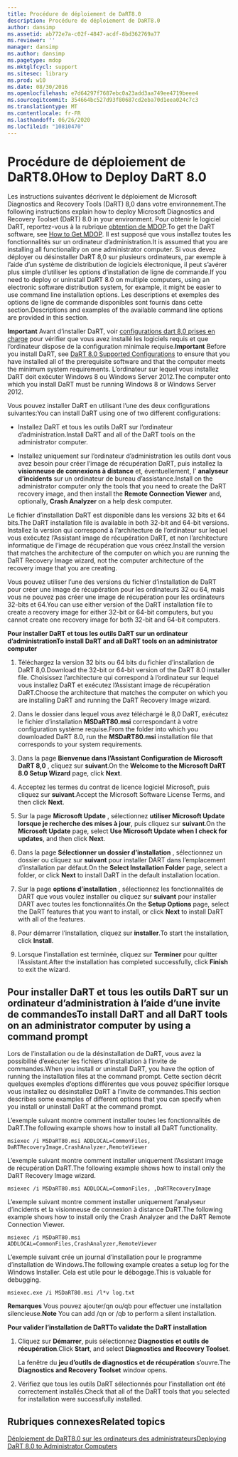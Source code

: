 ```yaml
---
title: Procédure de déploiement de DaRT8.0
description: Procédure de déploiement de DaRT8.0
author: dansimp
ms.assetid: ab772e7a-c02f-4847-acdf-8bd362769a77
ms.reviewer: ''
manager: dansimp
ms.author: dansimp
ms.pagetype: mdop
ms.mktglfcycl: support
ms.sitesec: library
ms.prod: w10
ms.date: 08/30/2016
ms.openlocfilehash: e7d64297f7687ebc0a23add3aa749ee4719beee4
ms.sourcegitcommit: 354664bc527d93f80687cd2eba70d1eea024c7c3
ms.translationtype: MT
ms.contentlocale: fr-FR
ms.lasthandoff: 06/26/2020
ms.locfileid: "10810470"
---
```

# <span data-ttu-id="d4541-103">Procédure de déploiement de DaRT8.0</span><span class="sxs-lookup"><span data-stu-id="d4541-103">How to Deploy DaRT 8.0</span></span>


<span data-ttu-id="d4541-104">Les instructions suivantes décrivent le déploiement de Microsoft Diagnostics and Recovery Tools (DaRT) 8,0 dans votre environnement.</span><span class="sxs-lookup"><span data-stu-id="d4541-104">The following instructions explain how to deploy Microsoft Diagnostics and Recovery Toolset (DaRT) 8.0 in your environment.</span></span> <span data-ttu-id="d4541-105">Pour obtenir le logiciel DaRT, reportez-vous à la rubrique [obtention de MDOP](https://go.microsoft.com/fwlink/?LinkId=322049).</span><span class="sxs-lookup"><span data-stu-id="d4541-105">To get the DaRT software, see [How to Get MDOP](https://go.microsoft.com/fwlink/?LinkId=322049).</span></span> <span data-ttu-id="d4541-106">Il est supposé que vous installez toutes les fonctionnalités sur un ordinateur d’administration.</span><span class="sxs-lookup"><span data-stu-id="d4541-106">It is assumed that you are installing all functionality on one administrator computer.</span></span> <span data-ttu-id="d4541-107">Si vous devez déployer ou désinstaller DaRT 8,0 sur plusieurs ordinateurs, par exemple à l’aide d’un système de distribution de logiciels électronique, il peut s’avérer plus simple d’utiliser les options d’installation de ligne de commande.</span><span class="sxs-lookup"><span data-stu-id="d4541-107">If you need to deploy or uninstall DaRT 8.0 on multiple computers, using an electronic software distribution system, for example, it might be easier to use command line installation options.</span></span> <span data-ttu-id="d4541-108">Les descriptions et exemples des options de ligne de commande disponibles sont fournis dans cette section.</span><span class="sxs-lookup"><span data-stu-id="d4541-108">Descriptions and examples of the available command line options are provided in this section.</span></span>

<span data-ttu-id="d4541-109">**Important**  Avant d’installer DaRT, voir [configurations dart 8,0 prises en charge](dart-80-supported-configurations-dart-8.md) pour vérifier que vous avez installé les logiciels requis et que l’ordinateur dispose de la configuration minimale requise.</span><span class="sxs-lookup"><span data-stu-id="d4541-109">**Important** Before you install DaRT, see [DaRT 8.0 Supported Configurations](dart-80-supported-configurations-dart-8.md) to ensure that you have installed all of the prerequisite software and that the computer meets the minimum system requirements.</span></span> <span data-ttu-id="d4541-110">L’ordinateur sur lequel vous installez DaRT doit exécuter Windows 8 ou Windows Server 2012.</span><span class="sxs-lookup"><span data-stu-id="d4541-110">The computer onto which you install DaRT must be running Windows 8 or Windows Server 2012.</span></span>

 

<span data-ttu-id="d4541-111">Vous pouvez installer DaRT en utilisant l’une des deux configurations suivantes:</span><span class="sxs-lookup"><span data-stu-id="d4541-111">You can install DaRT using one of two different configurations:</span></span>

-   <span data-ttu-id="d4541-112">Installez DaRT et tous les outils DaRT sur l’ordinateur d’administration.</span><span class="sxs-lookup"><span data-stu-id="d4541-112">Install DaRT and all of the DaRT tools on the administrator computer.</span></span>

-   <span data-ttu-id="d4541-113">Installez uniquement sur l’ordinateur d’administration les outils dont vous avez besoin pour créer l’image de récupération DaRT, puis installez la **visionneuse de connexions à distance** et, éventuellement, l' **analyseur d’incidents** sur un ordinateur de bureau d’assistance.</span><span class="sxs-lookup"><span data-stu-id="d4541-113">Install on the administrator computer only the tools that you need to create the DaRT recovery image, and then install the **Remote Connection Viewer** and, optionally, **Crash Analyzer** on a help desk computer.</span></span>

<span data-ttu-id="d4541-114">Le fichier d’installation DaRT est disponible dans les versions 32 bits et 64 bits.</span><span class="sxs-lookup"><span data-stu-id="d4541-114">The DaRT installation file is available in both 32-bit and 64-bit versions.</span></span> <span data-ttu-id="d4541-115">Installez la version qui correspond à l’architecture de l’ordinateur sur lequel vous exécutez l’Assistant image de récupération DaRT, et non l’architecture informatique de l’image de récupération que vous créez.</span><span class="sxs-lookup"><span data-stu-id="d4541-115">Install the version that matches the architecture of the computer on which you are running the DaRT Recovery Image wizard, not the computer architecture of the recovery image that you are creating.</span></span>

<span data-ttu-id="d4541-116">Vous pouvez utiliser l’une des versions du fichier d’installation de DaRT pour créer une image de récupération pour les ordinateurs 32 ou 64, mais vous ne pouvez pas créer une image de récupération pour les ordinateurs 32-bits et 64.</span><span class="sxs-lookup"><span data-stu-id="d4541-116">You can use either version of the DaRT installation file to create a recovery image for either 32-bit or 64-bit computers, but you cannot create one recovery image for both 32-bit and 64-bit computers.</span></span>

**<span data-ttu-id="d4541-117">Pour installer DaRT et tous les outils DaRT sur un ordinateur d’administration</span><span class="sxs-lookup"><span data-stu-id="d4541-117">To install DaRT and all DaRT tools on an administrator computer</span></span>**

1.  <span data-ttu-id="d4541-118">Téléchargez la version 32 bits ou 64 bits du fichier d’installation de DaRT 8,0.</span><span class="sxs-lookup"><span data-stu-id="d4541-118">Download the 32-bit or 64-bit version of the DaRT 8.0 installer file.</span></span> <span data-ttu-id="d4541-119">Choisissez l’architecture qui correspond à l’ordinateur sur lequel vous installez DaRT et exécutez l’Assistant image de récupération DaRT.</span><span class="sxs-lookup"><span data-stu-id="d4541-119">Choose the architecture that matches the computer on which you are installing DaRT and running the DaRT Recovery Image wizard.</span></span>

2.  <span data-ttu-id="d4541-120">Dans le dossier dans lequel vous avez téléchargé le 8,0 DaRT, exécutez le fichier d’installation **MSDaRT80.msi** correspondant à votre configuration système requise.</span><span class="sxs-lookup"><span data-stu-id="d4541-120">From the folder into which you downloaded DaRT 8.0, run the **MSDaRT80.msi** installation file that corresponds to your system requirements.</span></span>

3.  <span data-ttu-id="d4541-121">Dans la page **Bienvenue dans l’Assistant Configuration de Microsoft DaRT 8,0** , cliquez sur **suivant**.</span><span class="sxs-lookup"><span data-stu-id="d4541-121">On the **Welcome to the Microsoft DaRT 8.0 Setup Wizard** page, click **Next**.</span></span>

4.  <span data-ttu-id="d4541-122">Acceptez les termes du contrat de licence logiciel Microsoft, puis cliquez sur **suivant**.</span><span class="sxs-lookup"><span data-stu-id="d4541-122">Accept the Microsoft Software License Terms, and then click **Next**.</span></span>

5.  <span data-ttu-id="d4541-123">Sur la page **Microsoft Update** , sélectionnez **utiliser Microsoft Update lorsque je recherche des mises à jour**, puis cliquez sur **suivant**.</span><span class="sxs-lookup"><span data-stu-id="d4541-123">On the **Microsoft Update** page, select **Use Microsoft Update when I check for updates**, and then click **Next**.</span></span>

6.  <span data-ttu-id="d4541-124">Dans la page **Sélectionner un dossier d’installation** , sélectionnez un dossier ou cliquez sur **suivant** pour installer DART dans l’emplacement d’installation par défaut.</span><span class="sxs-lookup"><span data-stu-id="d4541-124">On the **Select Installation Folder** page, select a folder, or click **Next** to install DaRT in the default installation location.</span></span>

7.  <span data-ttu-id="d4541-125">Sur la page **options d’installation** , sélectionnez les fonctionnalités de DART que vous voulez installer ou cliquez sur **suivant** pour installer DART avec toutes les fonctionnalités.</span><span class="sxs-lookup"><span data-stu-id="d4541-125">On the **Setup Options** page, select the DaRT features that you want to install, or click **Next** to install DaRT with all of the features.</span></span>

8.  <span data-ttu-id="d4541-126">Pour démarrer l’installation, cliquez sur **installer**.</span><span class="sxs-lookup"><span data-stu-id="d4541-126">To start the installation, click **Install**.</span></span>

9.  <span data-ttu-id="d4541-127">Lorsque l’installation est terminée, cliquez sur **Terminer** pour quitter l’Assistant.</span><span class="sxs-lookup"><span data-stu-id="d4541-127">After the installation has completed successfully, click **Finish** to exit the wizard.</span></span>

## <span data-ttu-id="d4541-128">Pour installer DaRT et tous les outils DaRT sur un ordinateur d’administration à l’aide d’une invite de commandes</span><span class="sxs-lookup"><span data-stu-id="d4541-128">To install DaRT and all DaRT tools on an administrator computer by using a command prompt</span></span>


<span data-ttu-id="d4541-129">Lors de l’installation ou de la désinstallation de DaRT, vous avez la possibilité d’exécuter les fichiers d’installation à l’invite de commandes.</span><span class="sxs-lookup"><span data-stu-id="d4541-129">When you install or uninstall DaRT, you have the option of running the installation files at the command prompt.</span></span> <span data-ttu-id="d4541-130">Cette section décrit quelques exemples d’options différentes que vous pouvez spécifier lorsque vous installez ou désinstallez DaRT à l’invite de commandes.</span><span class="sxs-lookup"><span data-stu-id="d4541-130">This section describes some examples of different options that you can specify when you install or uninstall DaRT at the command prompt.</span></span>

<span data-ttu-id="d4541-131">L’exemple suivant montre comment installer toutes les fonctionnalités de DaRT.</span><span class="sxs-lookup"><span data-stu-id="d4541-131">The following example shows how to install all DaRT functionality.</span></span>

``` syntax
msiexec /i MSDaRT80.msi ADDLOCAL=CommonFiles, DaRTRecoveryImage,CrashAnalyzer,RemoteViewer 
```

<span data-ttu-id="d4541-132">L’exemple suivant montre comment installer uniquement l’Assistant image de récupération DaRT.</span><span class="sxs-lookup"><span data-stu-id="d4541-132">The following example shows how to install only the DaRT Recovery Image wizard.</span></span>

``` syntax
msiexec /i MSDaRT80.msi ADDLOCAL=CommonFiles, ,DaRTRecoveryImage
```

<span data-ttu-id="d4541-133">L’exemple suivant montre comment installer uniquement l’analyseur d’incidents et la visionneuse de connexion à distance DaRT.</span><span class="sxs-lookup"><span data-stu-id="d4541-133">The following example shows how to install only the Crash Analyzer and the DaRT Remote Connection Viewer.</span></span>

``` syntax
msiexec /i MSDaRT80.msi ADDLOCAL=CommonFiles,CrashAnalyzer,RemoteViewer 
```

<span data-ttu-id="d4541-134">L’exemple suivant crée un journal d’installation pour le programme d’installation de Windows.</span><span class="sxs-lookup"><span data-stu-id="d4541-134">The following example creates a setup log for the Windows Installer.</span></span> <span data-ttu-id="d4541-135">Cela est utile pour le débogage.</span><span class="sxs-lookup"><span data-stu-id="d4541-135">This is valuable for debugging.</span></span>

``` syntax
msiexec.exe /i MSDaRT80.msi /l*v log.txt 
```

<span data-ttu-id="d4541-136">**Remarques**  Vous pouvez ajouter/qn ou/qb pour effectuer une installation silencieuse.</span><span class="sxs-lookup"><span data-stu-id="d4541-136">**Note** You can add /qn or /qb to perform a silent installation.</span></span>

 

**<span data-ttu-id="d4541-137">Pour valider l’installation de DaRT</span><span class="sxs-lookup"><span data-stu-id="d4541-137">To validate the DaRT installation</span></span>**

1.  <span data-ttu-id="d4541-138">Cliquez sur **Démarrer**, puis sélectionnez **Diagnostics et outils de récupération**.</span><span class="sxs-lookup"><span data-stu-id="d4541-138">Click **Start**, and select **Diagnostics and Recovery Toolset**.</span></span>

    <span data-ttu-id="d4541-139">La fenêtre du **jeu d’outils de diagnostics et de récupération** s’ouvre.</span><span class="sxs-lookup"><span data-stu-id="d4541-139">The **Diagnostics and Recovery Toolset** window opens.</span></span>

2.  <span data-ttu-id="d4541-140">Vérifiez que tous les outils DaRT sélectionnés pour l’installation ont été correctement installés.</span><span class="sxs-lookup"><span data-stu-id="d4541-140">Check that all of the DaRT tools that you selected for installation were successfully installed.</span></span>

## <span data-ttu-id="d4541-141">Rubriques connexes</span><span class="sxs-lookup"><span data-stu-id="d4541-141">Related topics</span></span>


[<span data-ttu-id="d4541-142">Déploiement de DaRT8.0 sur les ordinateurs des administrateurs</span><span class="sxs-lookup"><span data-stu-id="d4541-142">Deploying DaRT 8.0 to Administrator Computers</span></span>](deploying-dart-80-to-administrator-computers-dart-8.md)

 

 





